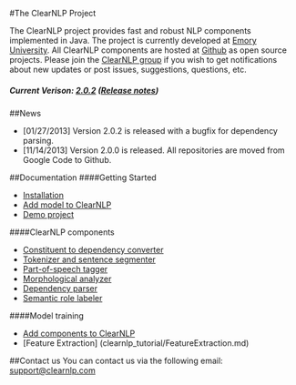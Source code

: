 #The ClearNLP Project

The ClearNLP project provides fast and robust NLP components implemented in Java. The project is currently developed at [Emory University](http://www.mathcs.emory.edu/). All ClearNLP components are hosted at [Github](https://github.com/clearnlp) as open source projects. Please join the [ClearNLP group](https://groups.google.com/forum/?fromgroups#!forum/clearnlp) if you wish to get notifications about new updates or post issues, suggestions, questions, etc.

##### Current Verison: [2.0.2](https://oss.sonatype.org/service/local/artifact/maven/redirect?r=releases&g=com.clearnlp&a=clearnlp&v=2.0.2&e=jar) ([Release notes](release_notes.md))

##News
- [01/27/2013] Version 2.0.2 is released with a bugfix for dependency parsing.
- [11/14/2013] Version 2.0.0 is released. All repositories are moved from Google Code to Github.

##Documentation
####Getting Started
* [Installation](getting_started/installation.md)
* [Add model to ClearNLP](getting_started/add_models.md)
* [Demo project](demo/clearnlp_demo.md) 

####ClearNLP components
* [Constituent to dependency converter](components/constituent_to_dependency_converter.md)
* [Tokenizer and sentence segmenter](components/tokenizer_and_sentence_segmenter.md)
* [Part-of-speech tagger](components/pos_tagger.md)
* [Morphological analyzer](components/morphological_analyzer.md)
* [Dependency parser](components/dependency_parser.md)
* [Semantic role labeler](components/semantic_role_labeler.md)

####Model training
* [Add components to ClearNLP](clearnlp_tutorial/add_component_to_clearnlp.md)
* [Feature Extraction] (clearnlp_tutorial/FeatureExtraction.md)

##Contact us
You can contact us via the following email:
	[support@clearnlp.com](mailto:support@clearnlp.com)